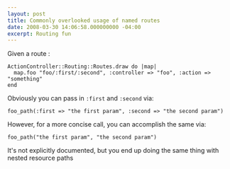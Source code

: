 ```yaml
---
layout: post
title: Commonly overlooked usage of named routes
date: 2008-03-30 14:06:58.000000000 -04:00
excerpt: Routing fun
---
```

Given a route :

	ActionController::Routing::Routes.draw do |map|
	  map.foo "foo/:first/:second", :controller => "foo", :action => "something"
	end

Obviously you can pass in `:first` and `:second` via:

	foo_path(:first => "the first param", :second => "the second param")

However, for a more concise call, you can accomplish the same via:

	foo_path("the first param", "the second param")

It's not explicitly documented, but you end up doing the same thing with nested resource paths
